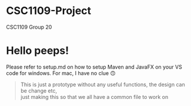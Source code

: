 # CSC1109-Project
CSC1109 Group 20
# Hello peeps!  
Please refer to setup.md on how to setup Maven and JavaFX on your VS code for windows. For mac, I have no clue 🙃
> This is just a prototype without any useful functions, the design can be change etc,  
> just making this so that we all have a common file to work on
